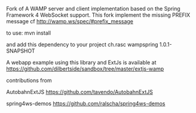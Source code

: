 
Fork of A WAMP server and client implementation based on the Spring Framework 4 WebSocket support.
This fork implement the missing PREFIX message cf http://wamp.ws/spec/#prefix_message

to use: mvn install

and add this dependency to your project
<dependency>
	<groupId>ch.rasc</groupId>
	<artifactId>wampspring</artifactId>
	<version>1.0.1-SNAPSHOT</version>
</dependency> 

A webapp example using this library and ExtJs is available at https://github.com/dilbertside/sandbox/tree/master/extjs-wamp

contributions from 

AutobahnExtJS https://github.com/tavendo/AutobahnExtJS

spring4ws-demos https://github.com/ralscha/spring4ws-demos

